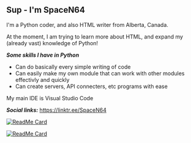 ## Sup - I'm SpaceN64

I'm a Python coder, and also HTML writer from Alberta, Canada.

At the moment, I am trying to learn more about HTML, and expand my (already vast) knowledge of Python!

***Some skills I have in Python***
- Can do basically every simple writing of code
- Can easily make my own module that can work with other modules effectivly and quickly
- Can create servers, API connecters, etc programs with ease  

My main IDE is Visual Studio Code

***Social links:*** https://linktr.ee/SpaceN64

[![ReadMe Card](https://github-readme-stats.vercel.app/api?username=SpaceN64&show_icons=true&theme=vue-dark&include_all_commits=true&count_private=true)]()

[![ReadMe Card](https://github-readme-stats.vercel.app/api/top-langs?username=SpaceN64&show_icons=true&theme=vue-dark&include_all_commits=true&count_private=true)]()
